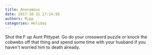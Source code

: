 ```yaml
---
title: Anonymous
date: 2017-10-31 17:14:56
authors: Ripp
categories: Holiday
---
```


 Shut the F up Aunt Pittypat. Go do your crossword puzzle or knock the cobwebs off that thing and spend some time with your husband if you haven't worried him to death already.